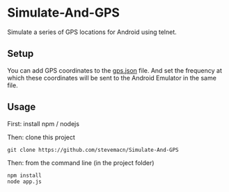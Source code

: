 Simulate-And-GPS
================

Simulate a series of GPS locations for Android using telnet. 

Setup
--

You can add GPS coordinates to the [gps.json] file. And set the frequency at 
which these coordinates will be sent to the Android Emulator in the same file.

[gps.json]:https://github.com/stevemacn/Simulate-And-GPS/blob/master/gps.json

Usage
---

First: install npm / nodejs 

Then: clone this project

    git clone https://github.com/stevemacn/Simulate-And-GPS 

Then: from the command line (in the project folder)

    npm install
    node app.js
    

